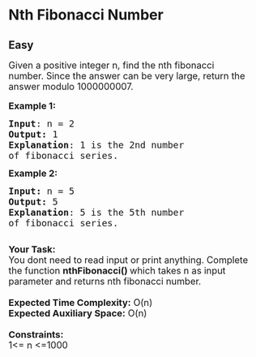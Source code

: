 # Nth Fibonacci Number
##  Easy 
<div class="problem-statement">
                <p></p><p><span style="font-size:18px">Given a positive integer n, find the nth fibonacci number.&nbsp;Since the answer can be very large, return&nbsp;the answer modulo 1000000007.</span><br>
<br>
<span style="font-size:18px"><strong>Example 1:</strong></span></p>

<pre><span style="font-size:18px"><strong>Input</strong>: n = 2
<strong>Output:</strong>&nbsp;1&nbsp;
<strong>Explanation</strong>: 1 is the 2nd number
of fibonacci series.</span>
</pre>

<p><span style="font-size:18px"><strong>Example 2:</strong></span></p>

<pre><span style="font-size:18px"><strong>Input: </strong>n = 5
<strong>Output:&nbsp;</strong>5
<strong>Explanation</strong>: 5 is the 5th number
of fibonacci series.
</span></pre>

<p><br>
<span style="font-size:18px"><strong>Your Task:&nbsp;&nbsp;</strong><br>
You dont need to read input or print anything. Complete the function <strong>nthFibonacci()&nbsp;</strong>which takes n&nbsp;as input parameter and returns nth fibonacci number.<br>
<br>
<strong>Expected Time Complexity:</strong> O(n)<br>
<strong>Expected Auxiliary Space:</strong> O(n)<br>
<br>
<strong>Constraints:</strong><br>
1&lt;= n&nbsp;&lt;=1000</span></p>
 <p></p>
            </div>